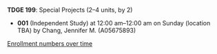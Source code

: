 **TDGE 199**: Special Projects (2–4 units, by 2)

- **001** (Independent Study) at 12:00 am–12:00 am on Sunday (location TBA) by Chang, Jennifer M. (A05675893)

[Enrollment numbers over time](./TDGE199.tsv)
